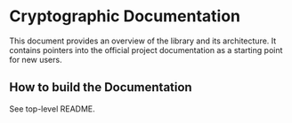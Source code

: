 # Cryptographic Documentation

This document provides an overview of the library and its architecture.
It contains pointers into the official project documentation as a starting point for new users.

## How to build the Documentation

See top-level README.
